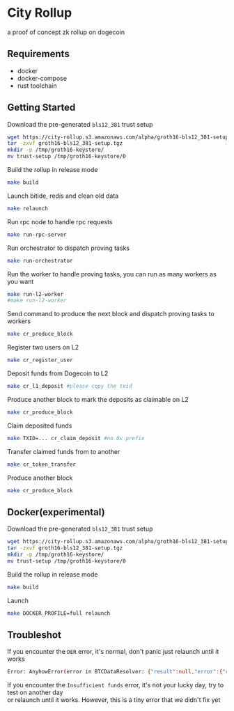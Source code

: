 # City Rollup

a proof of concept zk rollup on dogecoin


## Requirements

- docker
- docker-compose
- rust toolchain


## Getting Started

Download the pre-generated `bls12_381` trust setup

```bash
wget https://city-rollup.s3.amazonaws.com/alpha/groth16-bls12_381-setup.tgz
tar -zxvf groth16-bls12_381-setup.tgz
mkdir -p /tmp/groth16-keystore/
mv trust-setup /tmp/groth16-keystore/0
```

Build the rollup in release mode
```bash
make build
```

Launch bitide, redis and clean old data
```bash
make relaunch
```

Run rpc node to handle rpc requests
```bash
make run-rpc-server
```

Run orchestrator to dispatch proving tasks
```bash
make run-orchestrator
```

Run the worker to handle proving tasks, you can run as many workers as you want
```bash
make run-l2-worker
#make run-l2-worker
```

Send command to produce the next block and dispatch proving tasks to workers
```bash
make cr_produce_block
```

Register two users on L2
```bash
make cr_register_user
```

Deposit funds from Dogecoin to L2
```bash
make cr_l1_deposit #please copy the txid
```

Produce another block to mark the deposits as claimable on L2
```bash
make cr_produce_block
```

Claim deposited funds
```bash
make TXID=... cr_claim_deposit #no 0x prefix
```

Transfer claimed funds from to another
```bash
make cr_token_transfer
```

Produce another block
```bash
make cr_produce_block
```

## Docker(experimental)


Download the pre-generated `bls12_381` trust setup

```bash
wget https://city-rollup.s3.amazonaws.com/alpha/groth16-bls12_381-setup.tgz
tar -zxvf groth16-bls12_381-setup.tgz
mkdir -p /tmp/groth16-keystore/
mv trust-setup /tmp/groth16-keystore/0
```

Build the rollup in release mode
```bash
make build
```

Launch
```bash
make DOCKER_PROFILE=full relaunch
```


## Troubleshot

If you encounter the `DER` error, it's normal, don't panic just relaunch until it works
```bash
Error: AnyhowError(error in BTCDataResolver: {"result":null,"error":{"code":-26,"message":"64: non-mandatory-script-verify-flag (Non-canonical DER signature)"},"id":1}
```

If you encounter the `Insufficient funds` error, it's not your lucky day, try to test on another day  
or relaunch until it works. However, this is a tiny error that we didn't fix yet
